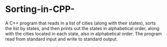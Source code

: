 # Sorting-in-CPP-
A C++ program that reads in a list of cities (along with their  states), sorts the list by states, and then prints out the states in alphabetical order, along with the cities located in each state, also in alphabetical order. The program read from standard input and write to standard output. 



